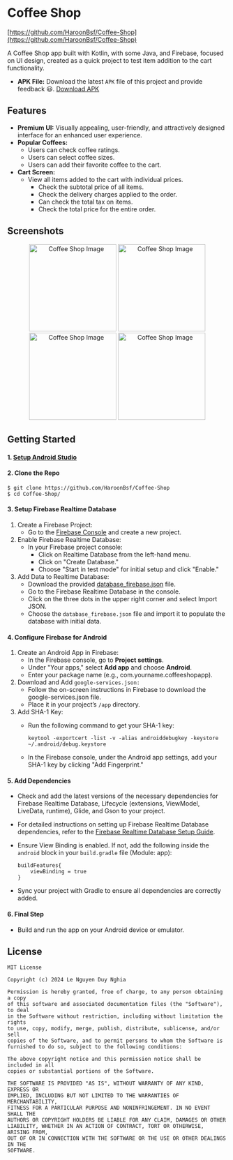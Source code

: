 # Coffee Shop

[https://github.com/HaroonBsf/Coffee-Shop](https://github.com/HaroonBsf/Coffee-Shop)

A Coffee Shop app built with Kotlin, with some Java, and Firebase, focused on UI design, created as a quick project to test item addition to the cart functionality.

- **APK File:** Download the latest `APK` file of this project and provide feedback 😃. [Download APK](https://github.com/HaroonBsf/Coffee-Shop/releases/download/v1.0.0/coffeeshop-1.0.0.apk)

## Features

 * **Premium UI:** Visually appealing, user-friendly, and attractively designed interface for an enhanced user experience.
 * **Popular Coffees:**
   * Users can check coffee ratings.
   * Users can select coffee sizes.
   * Users can add their favorite coffee to the cart.
 * **Cart Screen:**
   * View all items added to the cart with individual prices.
      * Check the subtotal price of all items.
      * Check the delivery charges applied to the order.
      * Can check the total tax on items.
      * Check the total price for the entire order.

## Screenshots

<div align="center">
  <img src="https://github.com/user-attachments/assets/904d77b1-78f1-41b5-ab43-f6c1e6934bd8" width="200" alt="Coffee Shop Image">
  <img src="https://github.com/user-attachments/assets/7dd2f990-ee7f-4f17-a626-b9ef1cf19a52" width="200" alt="Coffee Shop Image">
  <img src="https://github.com/user-attachments/assets/7595290a-7b03-4962-9291-9c10039a0f92" width="200" alt="Coffee Shop Image">
  <img src="https://github.com/user-attachments/assets/7ade6963-ef29-434e-b9ed-559ffaf7b376" width="200" alt="Coffee Shop Image">
  <br>
</div>

## Getting Started

#### 1. [Setup Android Studio](https://developer.android.com/studio)

#### 2. Clone the Repo

```
$ git clone https://github.com/HaroonBsf/Coffee-Shop
$ cd Coffee-Shop/
```

#### 3. Setup Firebase Realtime Database

1. Create a Firebase Project:
    - Go to the [Firebase Console](https://console.firebase.google.com/) and create a new project.
2. Enable Firebase Realtime Database:
    - In your Firebase project console:
      - Click on Realtime Database from the left-hand menu.
      - Click on "Create Database."
      - Choose "Start in test mode" for initial setup and click "Enable."
3. Add Data to Realtime Database:
    - Download the provided [database_firebase.json](https://github.com/HaroonBsf/Coffee-Shop/releases/download/v1.0.0/database_firebase.json) file.
    - Go to the Firebase Realtime Database in the console.
    - Click on the three dots in the upper right corner and select Import JSON.
    - Choose the `database_firebase.json` file and import it to populate the database with initial data.

#### 4. Configure Firebase for Android

1. Create an Android App in Firebase:
    - In the Firebase console, go to **Project settings**.
    - Under "Your apps," select **Add app** and choose **Android**.
    - Enter your package name (e.g., com.yourname.coffeeshopapp).
2. Download and Add `google-services.json:`
    - Follow the on-screen instructions in Firebase to download the google-services.json file.
    - Place it in your project’s `/app` directory.
3. Add SHA-1 Key:
    - Run the following command to get your SHA-1 key:
      
      ```
      keytool -exportcert -list -v -alias androiddebugkey -keystore ~/.android/debug.keystore
      ```
    - In the Firebase console, under the Android app settings, add your SHA-1 key by clicking "Add Fingerprint."

#### 5. Add Dependencies
  - Check and add the latest versions of the necessary dependencies for Firebase Realtime Database, Lifecycle (extensions, ViewModel, LiveData, runtime), Glide, and Gson to your project.
  - For detailed instructions on setting up Firebase Realtime Database dependencies, refer to the [Firebase Realtime Database Setup Guide](https://firebase.google.com/docs/database/android/start).
  - Ensure View Binding is enabled. If not, add the following inside the `android` block in your `build.gradle` file (Module: app):
    
    ```
    buildFeatures{
        viewBinding = true
    }
    ```
  - Sync your project with Gradle to ensure all dependencies are correctly added.

#### 6. Final Step
  - Build and run the app on your Android device or emulator.

## License

```
MIT License

Copyright (c) 2024 Le Nguyen Duy Nghia

Permission is hereby granted, free of charge, to any person obtaining a copy
of this software and associated documentation files (the "Software"), to deal
in the Software without restriction, including without limitation the rights
to use, copy, modify, merge, publish, distribute, sublicense, and/or sell
copies of the Software, and to permit persons to whom the Software is
furnished to do so, subject to the following conditions:

The above copyright notice and this permission notice shall be included in all
copies or substantial portions of the Software.

THE SOFTWARE IS PROVIDED "AS IS", WITHOUT WARRANTY OF ANY KIND, EXPRESS OR
IMPLIED, INCLUDING BUT NOT LIMITED TO THE WARRANTIES OF MERCHANTABILITY,
FITNESS FOR A PARTICULAR PURPOSE AND NONINFRINGEMENT. IN NO EVENT SHALL THE
AUTHORS OR COPYRIGHT HOLDERS BE LIABLE FOR ANY CLAIM, DAMAGES OR OTHER
LIABILITY, WHETHER IN AN ACTION OF CONTRACT, TORT OR OTHERWISE, ARISING FROM,
OUT OF OR IN CONNECTION WITH THE SOFTWARE OR THE USE OR OTHER DEALINGS IN THE
SOFTWARE.
```
